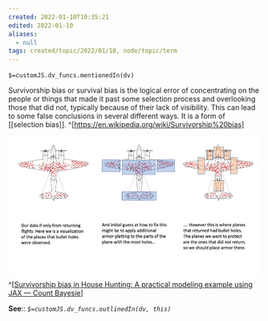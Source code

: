 ```yaml
---
created: 2022-01-10T10:35:21 
edited: 2022-01-10
aliases:
  - null
tags: created/topic/2022/01/10, node/topic/term
---
```

`$=customJS.dv_funcs.mentionedIn(dv)`


Survivorship bias or survival bias is the logical error of concentrating on the people or things that made it past some selection process and overlooking those that did not, typically because of their lack of visibility. This can lead to some false conclusions in several different ways. It is a form of [[selection bias]].
^[https://en.wikipedia.org/wiki/Survivorship%20bias]

![It is legally required to show this image of a plane whenever you write about survivorship bias](00_Meta/Attachments/It_is_legally_required_to_show_this_image_of_a_plane_whenever_you_write_about_survivorship_bias.png)
^[[Survivorship bias in House Hunting: A practical modeling example using JAX — Count Bayesie](https://www.countbayesie.com/blog/2020/11/5/survivorship-bias-in-house-hunting-a-practical-modeling-example-using-jax)]

**See**::
*`$=customJS.dv_funcs.outlinedIn(dv, this)`*